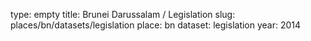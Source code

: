 type: empty
title: Brunei Darussalam / Legislation
slug: places/bn/datasets/legislation
place: bn
dataset: legislation
year: 2014
